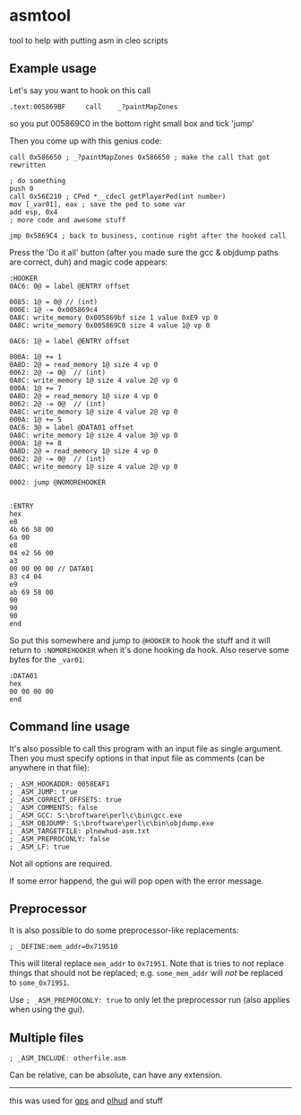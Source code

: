 
# asmtool

tool to help with putting asm in cleo scripts

Example usage
-------------

Let's say you want to hook on this call
```
.text:005869BF     call    _?paintMapZones
```
so you put 005869C0 in the bottom right small box and tick 'jump'

Then you come up with this genius code:
```
call 0x586650 ; _?paintMapZones 0x586650 ; make the call that got rewritten

; do something
push 0
call 0x56E210 ; CPed *__cdecl getPlayerPed(int number)
mov [_var01], eax ; save the ped to some var
add esp, 0x4
; more code and awesome stuff

jmp 0x5869C4 ; back to business, continue right after the hooked call
```

Press the 'Do it all' button (after you made sure the gcc & objdump paths are correct, duh) and magic code appears:

```
:HOOKER
0AC6: 0@ = label @ENTRY offset

0085: 1@ = 0@ // (int)
000E: 1@ -= 0x005869c4
0A8C: write_memory 0x005869bf size 1 value 0xE9 vp 0
0A8C: write_memory 0x005869C0 size 4 value 1@ vp 0

0AC6: 1@ = label @ENTRY offset

000A: 1@ += 1
0A8D: 2@ = read_memory 1@ size 4 vp 0
0062: 2@ -= 0@  // (int)
0A8C: write_memory 1@ size 4 value 2@ vp 0
000A: 1@ += 7
0A8D: 2@ = read_memory 1@ size 4 vp 0
0062: 2@ -= 0@  // (int)
0A8C: write_memory 1@ size 4 value 2@ vp 0
000A: 1@ += 5
0AC6: 3@ = label @DATA01 offset
0A8C: write_memory 1@ size 4 value 3@ vp 0
000A: 1@ += 8
0A8D: 2@ = read_memory 1@ size 4 vp 0
0062: 2@ -= 0@  // (int)
0A8C: write_memory 1@ size 4 value 2@ vp 0

0002: jump @NOMOREHOOKER


:ENTRY
hex
e8
4b 66 58 00 
6a 00 
e8
04 e2 56 00 
a3 
00 00 00 00 // DATA01
83 c4 04 
e9
ab 69 58 00 
90 
90 
90 
end
```

So put this somewhere and jump to `@HOOKER` to hook the stuff and it will return to `:NOMOREHOOKER` when it's done hooking da hook.
Also reserve some bytes for the `_var01`:

```
:DATA01
hex
00 00 00 00
end
```

Command line usage
------------------

It's also possible to call this program with an input file as single argument. Then you must specify options in that input file as comments (can be anywhere in that file):

```
; _ASM_HOOKADDR: 0058EAF1
; _ASM_JUMP: true
; _ASM_CORRECT_OFFSETS: true
; _ASM_COMMENTS: false
; _ASM_GCC: S:\broftware\perl\c\bin\gcc.exe
; _ASM_OBJDUMP: S:\broftware\perl\c\bin\objdump.exe
; _ASM_TARGETFILE: plnewhud-asm.txt
; _ASM_PREPROCONLY: false
; _ASM_LF: true
```

Not all options are required.

If some error happend, the gui will pop open with the error message.

Preprocessor
------------

It is also possible to do some preprocessor-like replacements:
```
; _DEFINE:mem_addr=0x719510
```

This will literal replace `mem_addr` to `0x71951`. Note that is tries to not replace things that should not be replaced; e.g. `some_mem_addr` will _not_ be replaced to `some_0x71951`.

Use `; _ASM_PREPROCONLY: true` to only let the preprocessor run (also applies when using the gui).

Multiple files
--------------

```
; _ASM_INCLUDE: otherfile.asm
```

Can be relative, can be absolute, can have any extension.

---

this was used for [gps](../../cleo/gps) and [plhud](../../cleo/plhud) and stuff
